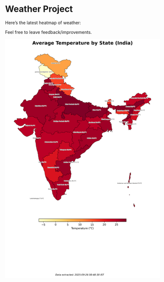 # Weather Project

Here’s the latest heatmap of weather:

Feel free to leave feedback/improvements.

![India Heatmap](docs/assets/india_heatmap.png?v=D593A8)
